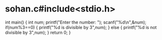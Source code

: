 # sohan.c#include<stdio.h>
int main()
{
	int num;
	printf("Enter the number: ");
	scanf("%d\n",&num);
	if(num%3==0)
	{
		printf("%d is divisible by 3",num);
	}
	else
	{
		printf("%d is not divisible by 3",num);
	}
	return 0;
}
